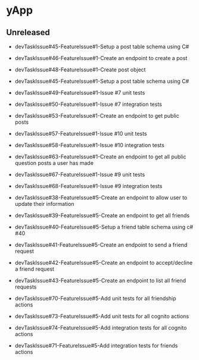 # yApp

## Unreleased
* devTaskIssue#45-FeatureIssue#1-Setup a post table schema using C#
* devTaskIssue#46-FeatureIssue#1-Create an endpoint to create a post
* devTaskIssue#48-FeatureIssue#1-Create post object
* devTaskIssue#45-FeatureIssue#1-Setup a post table schema using C#
* devTaskIssue#49-FeatureIssue#1-Issue #7 unit tests
* devTaskIssue#50-FeatureIssue#1-Issue #7 integration tests
* devTaskIssue#53-FeatureIssue#1-Create an endpoint to get public posts
* devTaskIssue#57-FeatureIssue#1-Issue #10 unit tests
* devTaskIssue#58-FeatureIssue#1-Issue #10 integration tests
* devTaskIssue#63-FeatureIssue#1-Create an endpoint to get all public question posts a user has made
* devTaskIssue#67-FeatureIssue#1-Issue #9 unit tests
* devTaskIssue#68-FeatureIssue#1-Issue #9 integration tests

* devTaskIssue#38-FeatureIssue#5-Create an endpoint to allow user to update their information
* devTaskIssue#39-FeatureIssue#5-Create an endpoint to get all friends
* devTaskIssue#40-FeatureIssue#5-Setup a friend table schema using c# #40
* devTaskIssue#41-FeatureIssue#5-Create an endpoint to send a friend request
* devTaskIssue#42-FeatureIssue#5-Create an endpoint to accept/decline a friend request
* devTaskIssue#43-FeatureIssue#5-Create an endpoint to list all friend requests
* devTaskIssue#70-FeatureIssue#5-Add unit tests for all friendship actions
* devTaskIssue#73-FeatureIssue#5-Add unit tests for all cognito actions
* devTaskIssue#74-FeatureIssue#5-Add integration tests for all cognito actions
* devTaskIssue#71-FeatureIssue#5-Add integration tests for friends actions